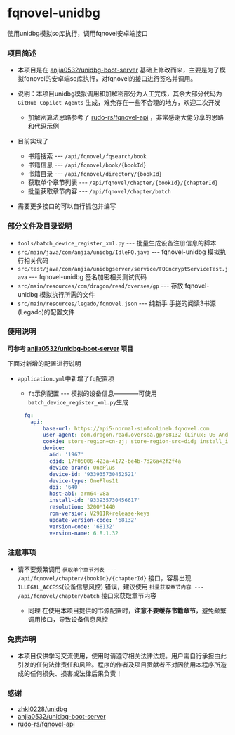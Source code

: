 # fqnovel-unidbg
使用unidbg模拟so库执行，调用fqnovel安卓端接口

### 项目简述
- 本项目是在 [anjia0532/unidbg-boot-server](https://github.com/anjia0532/unidbg-boot-server) 基础上修改而来，主要是为了模拟fqnovel的安卓端so库执行，对fqnovel的接口进行签名并调用。 


- 说明：本项目unidbg模拟调用和加解密部分为人工完成，其余大部分代码为 `GitHub Copilot Agents` 生成，难免存在一些不合理的地方，欢迎二次开发

  - 加解密算法思路参考了 [rudo-rs/fqnovel-api](https://github.com/rudo-rs/fqnovel-api) ，非常感谢大佬分享的思路和代码示例  


- 目前实现了
  - 书籍搜索 --- `/api/fqnovel/fqsearch/book`
  - 书籍信息 --- `/api/fqnovel/book/{bookId}`
  - 书籍目录 --- `/api/fqnovel/directory/{bookId}`
  - 获取单个章节列表 --- `/api/fqnovel/chapter/{bookId}/{chapterId}`
  - 批量获取章节内容 --- `/api/fqnovel/chapter/batch`


- 需要更多接口的可以自行抓包并编写

### 部分文件及目录说明

- `tools/batch_device_register_xml.py` --- 批量生成设备注册信息的脚本
- `src/main/java/com/anjia/unidbg/IdleFQ.java` --- fqnovel-unidbg 模拟执行相关代码
- `src/test/java/com/anjia/unidbgserver/service/FQEncryptServiceTest.java` --- fqnovel-unidbg 签名加密相关测试代码
- `src/main/resources/com/dragon/read/oversea/gp` --- 存放 fqnovel-unidbg 模拟执行所需的文件
- `src/main/resources/legado/fqnovel.json` --- 纯新手 手搓的阅读3书源(Legado)的配置文件 



### 使用说明

**可参考 [anjia0532/unidbg-boot-server](https://github.com/anjia0532/unidbg-boot-server) 项目**

下面对新增的配置进行说明
- `application.yml`中新增了`fq`配置项

  - `fq`示例配置 --- 模拟的设备信息————可使用`batch_device_register_xml.py`生成
  ```yml
    fq:
      api:
          base-url: https://api5-normal-sinfonlineb.fqnovel.com
          user-agent: com.dragon.read.oversea.gp/68132 (Linux; U; Android 10; zh_CN; OnePlus11; Build/V291IR;tt-ok/3.12.13.4-tiktok)
          cookie: store-region=cn-zj; store-region-src=did; install_id=933935730456617
          device:
            aid: '1967'
            cdid: 17f05006-423a-4172-be4b-7d26a42f2f4a
            device-brand: OnePlus
            device-id: '933935730452521'
            device-type: OnePlus11
            dpi: '640'
            host-abi: arm64-v8a
            install-id: '933935730456617'
            resolution: 3200*1440
            rom-version: V291IR+release-keys
            update-version-code: '68132'
            version-code: '68132'
            version-name: 6.8.1.32
    ```


### 注意事项

- 请不要频繁调用 `获取单个章节列表 --- /api/fqnovel/chapter/{bookId}/{chapterId}` 接口，容易出现 `ILLEGAL_ACCESS`(设备信息风控) 错误，建议使用 `批量获取章节内容 --- /api/fqnovel/chapter/batch` 接口来获取章节内容

  - 同理 在使用本项目提供的书源配置时，**注意不要缓存书籍章节**，避免频繁调用接口，导致设备信息风控

### 免责声明

- 本项目仅供学习交流使用，使用时请遵守相关法律法规。用户需自行承担由此引发的任何法律责任和风险。程序的作者及项目贡献者不对因使用本程序所造成的任何损失、损害或法律后果负责！

### 感谢
- [zhkl0228/unidbg](https://github.com/zhkl0228/unidbg)
- [anjia0532/unidbg-boot-server](https://github.com/anjia0532/unidbg-boot-server)
- [rudo-rs/fqnovel-api](https://github.com/rudo-rs/fqnovel-api)
